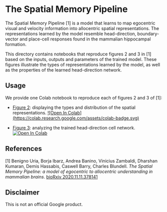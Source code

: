 # The Spatial Memory Pipeline

The Spatial Memory Pipeline [1] is a model that learns to map egocentric visual
and velocity information into allocentric spatial representations. The
representations learned by the model resemble head-direction, boundary-vector
and place-cell responses found in the mammalian hippocampal formation.

This directory contains notebooks that reproduce figures 2 and 3 in [1] based
on the inputs, outputs and parameters of the trained model. These figures
illustrate the types of representations learned by the model, as well as
the properties of the learned head-direction network.

## Usage

We provide one Colab notebook to reproduce each of figures 2 and 3 of [1]:

* [Figure 2](https://colab.research.google.com/github/deepmind/deepmind_research/blob/master/spatial_memory_pipeline/figure_2.ipynb): displaying the types and distribution of the
  spatial representations. [![Open In Colab] (https://colab.research.google.com/assets/colab-badge.svg)](https://colab.research.google.com/github/deepmind/deepmind_research/blob/master/spatial_memory_pipeline/figure_2.ipynb)

* [Figure 3](https://colab.research.google.com/github/deepmind/deepmind_research/blob/master/spatial_memory_pipeline/figure_3.ipynb): analyzing the trained head-direction cell network. [![Open In Colab](https://colab.research.google.com/assets/colab-badge.svg)](https://colab.research.google.com/github/deepmind/deepmind_research/blob/master/spatial_memory_pipeline/figure_3.ipynb)

## References

[1] Benigno Uria, Borja Ibarz, Andrea Banino, Vinicius Zambaldi,
Dharshan Kumaran, Demis Hassabis, Caswell Barry, Charles Blundell.
*The Spatial Memory Pipeline: a model of egocentric to allocentric
understanding in mammalian brains*. [bioRxiv 2020.11.11.378141](https://www.biorxiv.org/content/10.1101/2020.11.11.378141v1.full)

## Disclaimer

This is not an official Google product.
